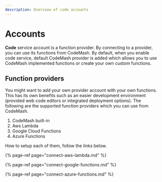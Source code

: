 ```yaml
---
description: Overview of code accounts
---
```


# Accounts

**Code** service account is a function provider. By connecting to a provider, you can use its functions from CodeMash. By default, when you enable code service, default CodeMash provider is added which allows you to use CodeMash implemented functions or create your own custom functions.

## Function providers

You might want to add your own provider account with your own functions. This has its own benefits such as an easier development environment \(provided web code editors or integrated deployment options\). The following are the supported function providers which you can use from CodeMash.

1. CodeMash built-in
2. Aws Lambda
3. Google Cloud Functions
4. Azure Functions

How to setup each of them, follow the links below.

{% page-ref page="connect-aws-lambda.md" %}

{% page-ref page="connect-google-functions.md" %}

{% page-ref page="connect-azure-functions.md" %}



